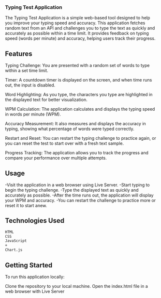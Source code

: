 ### Typing Test Application

The Typing Test Application is a simple web-based tool designed to help you improve your typing speed and accuracy. This application fetches random text from an API and challenges you to type the text as quickly and accurately as possible within a time limit. It provides feedback on typing speed (words per minute) and accuracy, helping users track their progress.

## Features
Typing Challenge: You are presented with a random set of words to type within a set time limit.

Timer: A countdown timer is displayed on the screen, and when time runs out, the input is disabled.

Word Highlighting: As you type, the characters you type are highlighted in the displayed text for better visualization.

WPM Calculation: The application calculates and displays the typing speed in words per minute (WPM).

Accuracy Measurement: It also measures and displays the accuracy in typing, showing what percentage of words were typed correctly.

Restart and Reset: You can restart the typing challenge to practice again, or you can reset the test to start over with a fresh text sample.

Progress Tracking: The application allows you to track the progress and compare your performance over multiple attempts.

## Usage
-Visit the application in a web browser using Live Server.
-Start typing to begin the typing challenge.
-Type the displayed text as quickly and accurately as possible.
-After the time runs out, the application will display your WPM and accuracy.
-You can restart the challenge to practice more or reset it to start anew.

## Technologies Used

``` bash
HTML
CSS
JavaScript
+
Chart.js
```


## Getting Started
To run this application locally:

Clone the repository to your local machine.
Open the index.html file in a web browser with Live Server